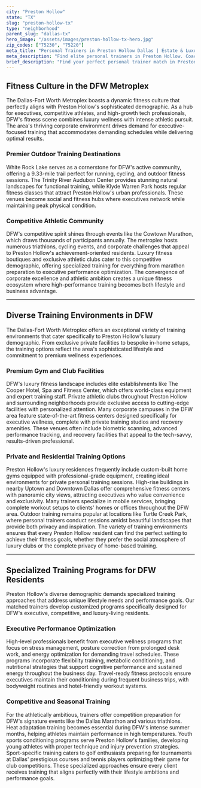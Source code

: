 ```yaml
---
city: "Preston Hollow"
state: "TX"
slug: "preston-hollow-tx"
type: "neighborhood"
parent_slug: "dallas-tx"
hero_image: "/assets/images/preston-hollow-tx-hero.jpg"
zip_codes: ["75230", "75220"]
meta_title: "Personal Trainers in Preston Hollow Dallas | Estate & Luxury Home Fitness"
meta_description: "Find elite personal trainers in Preston Hollow. Coaching focused on grand estates, high-discretion clients, and custom home gym utilization."
brief_description: "Find your perfect personal trainer match in Preston Hollow and the DFW Metroplex. Our elite service connects executives, competitive athletes, and luxury living residents with certified trainers who specialize in high-performance programming. Whether you need executive wellness strategies, competition prep for events like the Cowtown Marathon, or private in-home training sessions, we match you with professionals who understand DFW's unique fitness demands. Maximize your results with personalized training approaches designed for busy professionals and ambitious athletes throughout Dallas-Fort Worth. Start transforming your fitness journey today with our curated trainer matching service."
---
```

## Fitness Culture in the DFW Metroplex

The Dallas-Fort Worth Metroplex boasts a dynamic fitness culture that perfectly aligns with Preston Hollow's sophisticated demographic. As a hub for executives, competitive athletes, and high-growth tech professionals, DFW's fitness scene combines luxury wellness with intense athletic pursuit. The area's thriving corporate environment drives demand for executive-focused training that accommodates demanding schedules while delivering optimal results.

### Premier Outdoor Training Destinations

White Rock Lake serves as a cornerstone for DFW's active community, offering a 9.33-mile trail perfect for running, cycling, and outdoor fitness sessions. The Trinity River Audubon Center provides stunning natural landscapes for functional training, while Klyde Warren Park hosts regular fitness classes that attract Preston Hollow's urban professionals. These venues become social and fitness hubs where executives network while maintaining peak physical condition.

### Competitive Athletic Community

DFW's competitive spirit shines through events like the Cowtown Marathon, which draws thousands of participants annually. The metroplex hosts numerous triathlons, cycling events, and corporate challenges that appeal to Preston Hollow's achievement-oriented residents. Luxury fitness boutiques and exclusive athletic clubs cater to this competitive demographic, offering specialized training for everything from marathon preparation to executive performance optimization. The convergence of corporate excellence and athletic ambition creates a unique fitness ecosystem where high-performance training becomes both lifestyle and business advantage.

---

## Diverse Training Environments in DFW

The Dallas-Fort Worth Metroplex offers an exceptional variety of training environments that cater specifically to Preston Hollow's luxury demographic. From exclusive private facilities to bespoke in-home setups, the training options reflect the area's sophisticated lifestyle and commitment to premium wellness experiences.

### Premium Gym and Club Facilities

DFW's luxury fitness landscape includes elite establishments like The Cooper Hotel, Spa and Fitness Center, which offers world-class equipment and expert training staff. Private athletic clubs throughout Preston Hollow and surrounding neighborhoods provide exclusive access to cutting-edge facilities with personalized attention. Many corporate campuses in the DFW area feature state-of-the-art fitness centers designed specifically for executive wellness, complete with private training studios and recovery amenities. These venues often include biometric scanning, advanced performance tracking, and recovery facilities that appeal to the tech-savvy, results-driven professional.

### Private and Residential Training Options

Preston Hollow's luxury residences frequently include custom-built home gyms equipped with professional-grade equipment, creating ideal environments for private personal training sessions. High-rise buildings in nearby Uptown and Downtown Dallas offer comprehensive fitness centers with panoramic city views, attracting executives who value convenience and exclusivity. Many trainers specialize in mobile services, bringing complete workout setups to clients' homes or offices throughout the DFW area. Outdoor training remains popular at locations like Turtle Creek Park, where personal trainers conduct sessions amidst beautiful landscapes that provide both privacy and inspiration. The variety of training environments ensures that every Preston Hollow resident can find the perfect setting to achieve their fitness goals, whether they prefer the social atmosphere of luxury clubs or the complete privacy of home-based training.

---

## Specialized Training Programs for DFW Residents

Preston Hollow's diverse demographic demands specialized training approaches that address unique lifestyle needs and performance goals. Our matched trainers develop customized programs specifically designed for DFW's executive, competitive, and luxury-living residents.

### Executive Performance Optimization

High-level professionals benefit from executive wellness programs that focus on stress management, posture correction from prolonged desk work, and energy optimization for demanding travel schedules. These programs incorporate flexibility training, metabolic conditioning, and nutritional strategies that support cognitive performance and sustained energy throughout the business day. Travel-ready fitness protocols ensure executives maintain their conditioning during frequent business trips, with bodyweight routines and hotel-friendly workout systems.

### Competitive and Seasonal Training

For the athletically ambitious, trainers offer competition preparation for DFW's signature events like the Dallas Marathon and various triathlons. Heat adaptation training becomes essential during DFW's intense summer months, helping athletes maintain performance in high temperatures. Youth sports conditioning programs serve Preston Hollow's families, developing young athletes with proper technique and injury prevention strategies. Sport-specific training caters to golf enthusiasts preparing for tournaments at Dallas' prestigious courses and tennis players optimizing their game for club competitions. These specialized approaches ensure every client receives training that aligns perfectly with their lifestyle ambitions and performance goals.